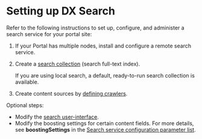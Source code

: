 # Setting up DX Search

Refer to the following instructions to set up, configure, and administer a search service for your portal site:

1. If your Portal has multiple nodes, install and configure a remote search service.

2. Create a [search collection](portal_environments.md) (search full-text index).

    If you are using local search, a default, ready-to-run search collection is available.

3. Create content sources by [defining crawlers](recreate_standard_crawlers.md). 

Optional steps:

- Modify the [search user-interface](modify_dx_search.md).
- Modify the boosting settings for certain content fields. For more details, see **boostingSettings** in the [Search service configuration parameter list](../portal_search/administer_portal_search/search_service_params/index.md#search-service-configuration-parameter-list).